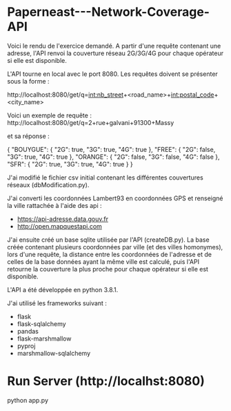 # Paperneast---Network-Coverage-API

Voici le rendu de l'exercice demandé. A partir d'une requête contenant une adresse, l'API renvoi
la couverture réseau 2G/3G/4G pour chaque opérateur si elle est disponible.

L'API tourne en local avec le port 8080. Les requêtes doivent se présenter sous la forme : 

http://localhost:8080/get/q=<int:nb_street>+<road_name>+<int:postal_code>+<city_name>

Voici un exemple de requête : http://localhost:8080/get/q=2+rue+galvani+91300+Massy

et sa réponse :

{
    "BOUYGUE": {
        "2G": true,
        "3G": true,
        "4G": true
    },
    "FREE": {
        "2G": false,
        "3G": true,
        "4G": true
    },
    "ORANGE": {
        "2G": false,
        "3G": false,
        "4G": false
    },
    "SFR": {
        "2G": true,
        "3G": true,
        "4G": true
    }
}

J'ai modifié le fichier csv initial contenant les différentes couvertures réseaux (dbModification.py). 

J'ai converti les coordonnées Lambert93 en coordonnées GPS et renseigné la ville rattachée à l'aide des api :
  - https://api-adresse.data.gouv.fr
  - http://open.mapquestapi.com 
  
J'ai ensuite créé un base sqlite utilisée par l'API (createDB.py). La base créée contenant plusieurs coordonnées par ville (et des villes homonymes), 
lors d'une requête, la distance entre les coordonnées de l'adresse et de celles de la base données ayant la même ville est calculé, puis l'API 
retourne la couverture la plus proche pour chaque opérateur si elle est disponible.

L'API a été développée en python 3.8.1.

J'ai utilisé les frameworks suivant : 
  - flask 
  - flask-sqlalchemy
  - pandas 
  - flask-marshmallow
  - pyproj 
  - marshmallow-sqlalchemy

# Run Server (http://localhst:8080)
python app.py

